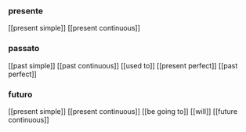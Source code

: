
### presente
[[present simple]]
[[present continuous]]
### passato
[[past simple]]
[[past continuous]]
[[used to]]
[[present perfect]] 
[[past perfect]]

### futuro
[[present simple]]
[[present continuous]]
[[be going to]]
[[will]]
[[future continuous]]


